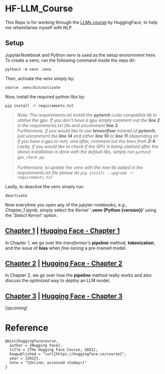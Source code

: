 # HF-LLM_Course
This Repo is for working through the [LLMs course](https://huggingface.co/learn/llm-course/chapter0/1?fw=pt) by HuggingFace, to help me refamiliarise myself with NLP.

## Setup

JupyterNotebook and Python venv is used as the setup enviornment here. To create a venv, run the following command inside the repo dir:
```
python3 -m vevn .venv
```
Then, activate the venv simply by:
```
source .venv/bin/activate
```
Now, install the required python libs by:
```
pip install -r requirements.txt
```
> _Note: The requirements.txt install the **pytorch** cuda compatible lib to utalise the gpu. If you don't have a gpu simply comment out the **line 2** in the requirements.txt file and uncomment **line 3**.<br />
Furthermore, if you would like to use **tensorflow** instead of **pytorch**, just uncomment the **line 14** and either **line 10** or **line 11** (depending on if you have a gpu or not), and after, comment out the lines from **2-6**.  <br />
Lastly, if you would like to check if the GPU is being utalised after the above installation is done with the default libs, simply run `python3 gpu_check.py`. <br /><br />
Furthermore, to update the venv with the new lib added in the requirements.txt file please do `pip install --upgrade -r requirements.txt`_

Lastly, to deactive the venv simply run:
```
deactivate
```

Now everytime you open any of the jupyter notebooks, e.g., *Chapter_1.ipynb*, simply select the *Kernel* '__.venv (Python {version})__' using the '*Select Kernel*' option.


## [Chapter 1](chapter_1.ipynb) | [Hugging Face - Chapter 1](https://huggingface.co/learn/llm-course/chapter1/1?fw=pt)
In Chapter 1, we go over the *transformer’s* **pipeline** method, **tokenization**, and the issue of **bias** when *fine-tuning* a pre-trained model.

## [Chapter 2](chapter_2.ipynb) | [Hugging Face - Chapter 2](https://huggingface.co/learn/llm-course/chapter2/1?fw=pt)
In Chapter 2, we go over how the **pipeline** method really works and also discuss the *optimized* way to *deploy* an LLM model.

## [Chapter 3]() | [Hugging Face - Chapter 3](https://huggingface.co/learn/llm-course/chapter3/1?fw=pt)
Upcoming!

# Reference
```
@misc{huggingfacecourse,
  author = {Hugging Face},
  title = {The Hugging Face Course, 2022},
  howpublished = "\url{https://huggingface.co/course}",
  year = {2022},
  note = "[Online; accessed <today>]"
}
```




